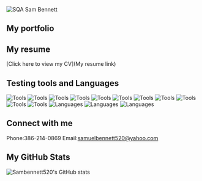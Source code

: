 ![SQA Sam Bennett](https://user-images.githubusercontent.com/110694117/194906134-def3bd5f-72d9-472a-be36-9e29653a07be.png)
## My portfolio

## My resume
[Click here to view my CV](My resume link)
## Testing tools and Languages
![Tools](https://img.shields.io/badge/Jira-0052CC?style=for-the-badge&logo=Jira&logoColor=white)
![Tools](https://img.shields.io/badge/Postman-FF6C37?style=for-the-badge&logo=Postman&logoColor=white)
![Tools](https://img.shields.io/badge/Oracle-F80000?style=for-the-badge&logo=oracle&logoColor=black)
![Tools](https://img.shields.io/badge/Google_chrome-4285F4?style=for-the-badge&logo=Google-chrome&logoColor=white)
![Tools](https://img.shields.io/badge/Android_Studio-3DDC84?style=for-the-badge&logo=android-studio&logoColor=white)
![Tools](https://img.shields.io/badge/VSCode-0078D4?style=for-the-badge&logo=visual%20studio%20code&logoColor=white)
![Tools](https://img.shields.io/badge/IntelliJ_IDEA-000000.svg?style=for-the-badge&logo=intellij-idea&logoColor=white)
![Tools](https://img.shields.io/badge/Linux-FCC624?style=for-the-badge&logo=linux&logoColor=black)
![Tools](https://img.shields.io/badge/GitHub-100000?style=for-the-badge&logo=github&logoColor=white)
![Tools](https://img.shields.io/badge/Jenkins-D24939?style=for-the-badge&logo=Jenkins&logoColor=white)
![Tools](https://img.shields.io/badge/Selenium-43B02A?style=for-the-badge&logo=Selenium&logoColor=white)
![Languages](https://img.shields.io/badge/HTML5-E34F26?style=for-the-badge&logo=html5&logoColor=white)
![Languages](https://img.shields.io/badge/JavaScript-323330?style=for-the-badge&logo=javascript&logoColor=F7DF1E)
![Languages](https://img.shields.io/badge/java-%23ED8B00.svg?style=for-the-badge&logo=java&logoColor=white)
## Connect with me
Phone:386-214-0869
Email:samuelbennett520@yahoo.com
## My GitHub Stats
![Sambennett520's GitHub stats](https://github-readme-stats.vercel.app/api?username=sambennett520&show_icons=true&theme=tokyonight)
